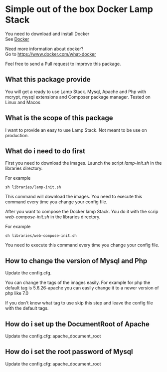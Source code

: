 # Simple out of the box Docker Lamp Stack

You need to download and install Docker  
See [Docker](https://www.docker.com/)

Need more information about docker?  
Go to https://www.docker.com/what-docker

Feel free to send a Pull request to improve this package.

## What this package provide

You will get a ready to use Lamp Stack.
Mysql, Apache and Php with mcrypt, mysql extensions and Composer package manager.
Tested on Linux and Macos

## What is the scope of this package

I want to provide an easy to use Lamp Stack. Not meant to be use on production.

## What do i need to do first

First you need to download the images. Launch the script *lamp-init.sh* in the libraries directory.

For example

`sh libraries/lamp-init.sh`

This command will download the images. You need to execute this command every time you change your config file.

After you want to compose the Docker lamp Stack. You do it with the scrip *web-compose-init.sh* in the libraries directory.

For example

`sh libraries/web-compose-init.sh`

You need to execute this command every time you change your config file.

## How to change the version of Mysql and Php

Update the config.cfg.

You can change the tags of the images easily. For example for php the default tag
is 5.6.26-apache you can easily change it to a newer version of php like 7.0

If you don't know what tag to use skip this step and leave the config
file with the default tags.

## How do i set up the DocumentRoot of Apache

Update the config.cfg: apache_document_root

## How do i set the root password of Mysql

Update the config.cfg: apache_document_root
